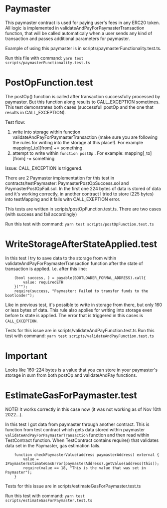 # Paymaster
This paymaster contract is used for paying user's fees in any ERC20 token. All logic is implemented in validateAndPayForPaymasterTransaction function, that will be called automaticaly when a user sends any kind of transaction and passes additional parameters for paymaster.

Example of using this paymaster is in scripts/paymasterFunctionality.test.ts. 

Run this file with command:
    `yarn test scripts/paymasterFunctionality.test.ts` 

# PostOpFunction.test
The postOp() function is called after transaction successfully processed by paymaster. But this function along results to CALL_EXCEPTION sometimes. This test demonstrates both cases (successfull postOp and the one that results in CALL_EXCEPTION).

Test flow: 
1. write into storage within function validateAndPayForPaymasterTransaction (make sure you are following the rules for writing into the storage at this place!). For example mapping[_to][from] += something. 
2. attempt to write within `function postOp` . For example: mapping[_to][from] -= something

Issue: CALL_EXCEPTION is triggered.

There are 2 Paymaster implementation for this test in contracts/testPaymaster: PaymasterPostOpSuccess.sol and PaymasterPostOpFail.sol. In the first one 224 bytes of data is stored of data and it's working correctly, in another contract I tried to store (225 bytes) into testMapping and it fails witn CALL_EXEPTION error.

This tests are written in scripts/postOpFunction.test.ts. There are two cases (with success and fail accordingly)

Run this test with command:
    `yarn test scripts/postOpFunction.test.ts`

# WriteStorageAfterStateApplied.test
In this test I try to save data to the storage from within validateAndPayForPaymasterTransaction function after the state of transaction is applied. 
I.e. after this line:
```
    (bool success, ) = payable(BOOTLOADER_FORMAL_ADDRESS).call{
        value: requiredETH
    }("");
    require(success, "Paymaster: Failed to transfer funds to the bootloader");
```

Like in previous test, it's possible to write in storage from there, but only 160 or less bytes of data. 
This rule also applies for writing into storage even before tx state is applied. The error that is triggered in this cases is `CALL_EXCEPTION`.

Tests for this issue are in scripts/validateAndPayFunction.test.ts
Run this test with command:
    `yarn test scripts/validateAndPayFunction.test.ts`

# Important
Looks like 160-224 bytes is a value that you can store in your paymaster's storage in sum from both postOp and validateAndPay functions.

# EstimateGasForPaymaster.test
NOTE! It works correctly in this case now (it was not working as of Nov 10th 2022...).

In this test I got data from paymaster through another contract. This is function from test contract which gets data stored within paymaster `validateAndPayForPaymasterTransaction` function and then read within TestContract function. When TestContract contains require() that validates data set in the Paymaster, gas estimation fails. 
```
    function checkPaymasterValue(address paymasterAddress) external {
        value = IPaymasterEstimateGasError(paymasterAddress).getValue(address(this));
        require(value == 18, "This is the value that was set in Paymaster");
    }
```

Tests for this issue are in scripts/estimateGasForPaymaster.test.ts

Run this test with command:
    `yarn test scripts/estimateGasForPaymaster.test.ts`


